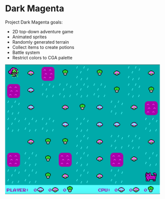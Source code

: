 # Dark Magenta
Project Dark Magenta goals:
* 2D top-down adventure game
* Animated sprites
* Randomly generated terrain
* Collect items to create potions
* Battle system
* Restrict colors to CGA palette

![Screenshot](https://github.com/jgraykeyin/darkmagenta/blob/main/screenshot.png)
